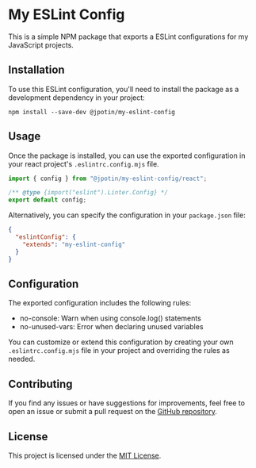 # My ESLint Config

This is a simple NPM package that exports a ESLint configurations for my JavaScript projects.

## Installation

To use this ESLint configuration, you'll need to install the package as a development dependency in your project:

```shell
npm install --save-dev @jpotin/my-eslint-config
```

## Usage

Once the package is installed, you can use the exported configuration in your react project's <code>.eslintrc.config.mjs</code> file.

```mjs
import { config } from "@jpotin/my-eslint-config/react";

/** @type {import("eslint").Linter.Config} */
export default config;
```

Alternatively, you can specify the configuration in your <code>package.json</code> file:

```json
{
  "eslintConfig": {
    "extends": "my-eslint-config"
  }
}
```

## Configuration

The exported configuration includes the following rules:

- no-console: Warn when using console.log() statements
- no-unused-vars: Error when declaring unused variables

You can customize or extend this configuration by creating your own <code>.eslintrc.config.mjs</code> file in your project and overriding the rules as needed.

## Contributing

If you find any issues or have suggestions for improvements, feel free to open an issue or submit a pull request on the [GitHub repository](https://github.com/joska-p/my-eslint-config).

## License

This project is licensed under the [MIT License](https://mit-license.org/).
